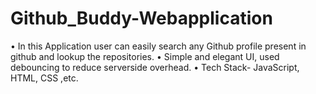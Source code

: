 # Github_Buddy-Webapplication
• In this Application user can easily search any Github profile present in github and lookup the repositories. • Simple and elegant UI, used debouncing to reduce serverside overhead. • Tech Stack- JavaScript, HTML, CSS ,etc.
